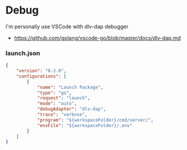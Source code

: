 
# Debug

I'm personally use VSCode with dlv-dap debugger
* https://github.com/golang/vscode-go/blob/master/docs/dlv-dap.md


### launch.json
```json
{
    "version": "0.2.0",
    "configurations": [
        {
            "name": "Launch Package",
            "type": "go",
            "request": "launch",
            "mode": "auto",
            "debugAdapter": "dlv-dap",
            "trace": "verbose",
            "program": "${workspaceFolder}/cmd/server/",
            "envFile": "${workspaceFolder}/.env"
        }
    ]
}
```
